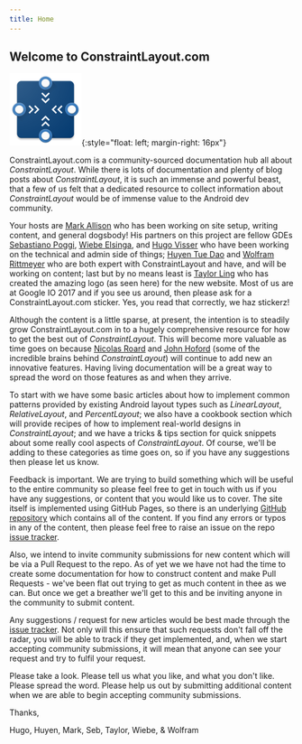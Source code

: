 ```yaml
---
title: Home
---
```


## Welcome to ConstraintLayout.com

![Logo](/assets/images/Icon1_128_blue.png){:style="float: left; margin-right: 16px"}


ConstraintLayout.com is a community-sourced documentation hub all about _ConstraintLayout_. While there is lots of documentation and plenty of blog posts about _ConstraintLayout_, it is such an immense and powerful beast, that a few of us felt that a dedicated resource to collect information about _ConstraintLayout_ would be of immense value to the Android dev community.

Your hosts are [Mark Allison](https://developers.google.com/experts/people/mark-allison) who has been working on site setup, writing content, and general dogsbody! His partners on this project are fellow GDEs [Sebastiano Poggi](https://developers.google.com/experts/people/sebastiano-poggi), [Wiebe Elsinga](https://developers.google.com/experts/people/wiebe-elsinga), and [Hugo Visser](https://developers.google.com/experts/people/hugo-visser) who have been working on the technical and admin side of things; [Huyen Tue Dao](https://developers.google.com/experts/people/huyen-tue-dao) and [Wolfram Rittmeyer](https://developers.google.com/experts/people/wolfram-rittmeyer) who are both expert with ConstraintLayout and have, and will be working on content; last but by no means least is [Taylor Ling](https://developers.google.com/experts/people/taylor-ling) who has created the amazing logo (as seen here) for the new website. Most of us are at Google IO 2017 and if you see us around, then please ask for a ConstraintLayout.com sticker. Yes, you read that correctly, we haz stickerz!

Although the content is a little sparse, at present, the intention is to steadily grow ConstraintLayout.com in to a hugely comprehensive resource for how to get the best out of _ConstraintLayout_. This will become more valuable as time goes on because [Nicolas Roard](https://twitter.com/camaelon) and [John Hoford](https://twitter.com/johnhoford) (some of the incredible brains behind _ConstraintLayout_) will continue to add new an innovative features. Having living documentation will be a great way to spread the word on those features as and when they arrive.

To start with we have some basic articles about how to implement common patterns provided by existing Android layout types such as _LinearLayout_, _RelativeLayout_, and _PercentLayout_; we also have a cookbook section which will provide recipes of how to implement real-world designs in _ConstraintLayout_; and we have a tricks & tips section for quick snippets about some really cool aspects of _ConstraintLayout_. Of course, we'll be adding to these categories as time goes on, so if you have any suggestions then please let us know.

Feedback is important. We are trying to build something which will be useful to the entire community so please feel free to get in touch with us if you have any suggestions, or content that you would like us to cover. The site itself is implemented using GitHub Pages, so there is an underlying [GitHub repository](https://github.com/StylingAndroid/constraintlayout.com) which contains all of the content. If you find any errors or typos in any of the content, then please feel free to raise an issue on the repo [issue tracker](https://github.com/StylingAndroid/constraintlayout.com/issues). 

Also, we intend to invite community submissions for new content which will be via a Pull Request to the repo. As of yet we we have not had the time to create some documentation for how to construct content and make Pull Requests - we've been flat out trying to get as much content in thee as we can. But once we get a breather we'll get to this and be inviting anyone in the community to submit content. 

Any suggestions / request for new articles would be best made through the [issue tracker](https://github.com/StylingAndroid/constraintlayout.com/issues). Not only will this ensure that such requests don't fall off the radar, you will be able to track if they get implemented, and, when we start accepting community submissions, it will mean that anyone can see your request and try to fulfil your request.

Please take a look. Please tell us what you like, and what you don't like. Please spread the word. Please help us out by submitting additional content when we are able to begin accepting community submissions.

Thanks,

Hugo, Huyen, Mark, Seb, Taylor, Wiebe, & Wolfram
